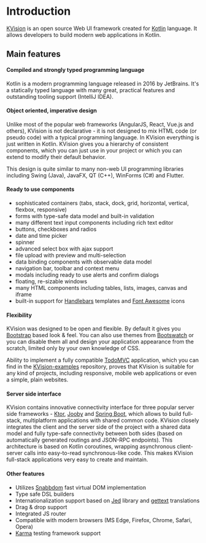 # Introduction

[KVision](https://github.com/rjaros/kvision) is an open source Web UI framework created for [Kotlin](https://kotlinlang.org/) language. It allows developers to build modern web applications in Kotlin.

## Main features

#### Compiled and strongly typed programming language

Kotlin is a modern programming language released in 2016 by JetBrains. It's a statically typed language with many great, practical features and outstanding tooling support \(IntelliJ IDEA\).

#### Object oriented, imperative design

Unlike most of the popular web frameworks \(AngularJS, React, Vue.js and others\), KVision is not declarative - it is not designed to mix HTML code \(or pseudo code\) with a typical programming language. In KVision everything is just written in Kotlin. KVision gives you a hierarchy of consistent components, which you can just use in your project or which you can extend to modify their default behavior. 

This design is quite similar to many non-web UI programming libraries including Swing \(Java\), JavaFX, QT \(C++\), WinForms \(C\#\) and Flutter.

#### **Ready to use components**

* sophisticated containers \(tabs, stack, dock, grid, horizontal, vertical, flexbox, responsive\)
* forms with type-safe data model and built-in validation
* many different text input components including rich text editor
* buttons, checkboxes and radios
* date and time picker
* spinner
* advanced select box with ajax support
* file upload with preview and multi-selection
* data binding components with observable data model
* navigation bar, toolbar and context menu
* modals including ready to use alerts and confirm dialogs
* floating, re-sizable windows
* many HTML components including tables, lists, images, canvas and iframe
* built-in support for [Handlebars](http://handlebarsjs.com) templates and [Font Awesome](https://fontawesome.com/) icons

#### Flexibility

KVision was designed to be open and flexible. By default it gives you [Bootstrap](https://getbootstrap.com/) based look & feel. You can also use themes from [Bootswatch](https://bootswatch.com/) or you can disable them all and design your application appearance from the scratch, limited only by your own knowledge of CSS.

Ability to implement a fully compatible [TodoMVC](http://todomvc.com/) application, which you can find in the [KVision-examples](https://github.com/rjaros/kvision-examples) repository, proves that KVision is suitable for any kind of projects, including responsive, mobile web applications or even a simple, plain websites.

#### Server side interface

KVision contains innovative connectivity interface for three popular server side frameworks - [Ktor](https://ktor.io), [Jooby](https://jooby.org/) and [Spring Boot](https://spring.io/projects/spring-boot), which allows to build full-stack, multiplatform applications with shared common code. KVision closely integrates the client and the server side of the project with a shared data model and fully type-safe connectivity between both sides \(based on automatically generated routings and JSON-RPC endpoints\). This architecture is based on Kotlin coroutines, wrapping asynchronous client-server calls into easy-to-read synchronous-like code. This makes KVision full-stack applications very easy to create and maintain.

#### Other features

* Utilizes [Snabbdom](https://github.com/snabbdom/snabbdom) fast virtual DOM implementation
* Type safe DSL builders
* Internationalization support based on [Jed](http://messageformat.github.io/Jed/) library and [gettext](https://www.gnu.org/software/gettext/) translations
* Drag & drop support
* Integrated JS router
* Compatible with modern browsers \(MS Edge, Firefox, Chrome, Safari, Opera\)
* [Karma](https://karma-runner.github.io/) testing framework support



